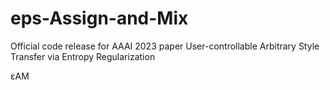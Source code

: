# eps-Assign-and-Mix
Official code release for AAAI 2023 paper User-controllable Arbitrary Style Transfer via Entropy Regularization

εAM 